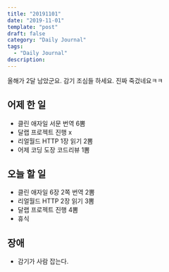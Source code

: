 ```yaml
---
title: "20191101"
date: "2019-11-01"
template: "post"
draft: false
category: "Daily Journal"
tags:
  - "Daily Journal"
description:
---
```


올해가 2달 남았군요. 감기 조심들 하세요. 진짜 죽겄네요ㅋㅋ

## 어제 한 일

* 클린 애자일 서문 번역 6뽐
* 달랩 프로젝트 진행 x
* 리얼월드 HTTP 1장 읽기 2뽐
* 어제 코딩 도장 코드리뷰 1뽐

## 오늘 할 일

* 클린 애자일 6장 2쪽 번역 2뽐
* 리얼월드 HTTP 2장 읽기 3뽐
* 달랩 프로젝트 진행 4뽐
* 휴식

## 장애

* 감기가 사람 잡는다.

